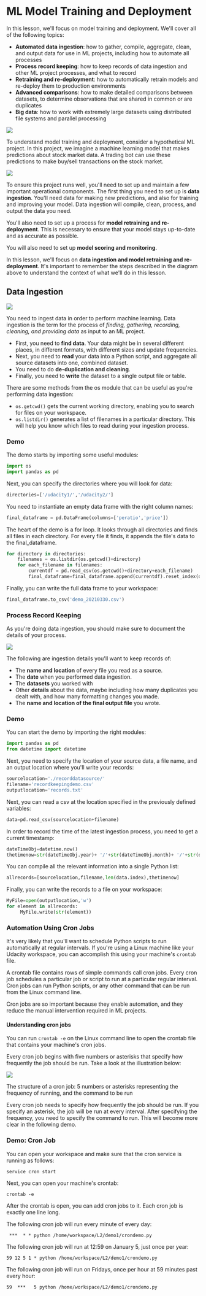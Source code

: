 # ML Model Training and Deployment

In this lesson, we'll focus on model training and deployment. We'll cover all of the following topics:

- **Automated data ingestion**: how to gather, compile, aggregate, clean, and output data for use in ML projects, including how to automate all processes
- **Process record keeping**: how to keep records of data ingestion and other ML project processes, and what to record
- **Retraining and re-deployment**: how to automatically retrain models and re-deploy them to production environments
- **Advanced comparisons**: how to make detailed comparisons between datasets, to determine observations that are shared in common or are duplicates
- **Big data**: how to work with extremely large datasets using distributed file systems and parallel processing

![](figures/outline.png)

To understand model training and deployment, consider a hypothetical ML project. In this project, we imagine a machine learning model that makes predictions about stock market data. A trading bot can use these predictions to make buy/sell transactions on the stock market.

![](figures/trading-bot.png)

To ensure this project runs well, you'll need to set up and maintain a few important operational components. The first thing you need to set up is **data ingestion**. You'll need data for making new predictions, and also for training and improving your model. Data ingestion will compile, clean, process, and output the data you need.

You'll also need to set up a process for **model retraining and re-deployment**. This is necessary to ensure that your model stays up-to-date and as accurate as possible.

You will also need to set up **model scoring and monitoring**.

In this lesson, we'll focus on **data ingestion and model retraining and re-deployment**. It's important to remember the steps described in the diagram above to understand the context of what we'll do in this lesson.

## Data Ingestion

![](figures/data-ingestion-sources.png)

You need to ingest data in order to perform machine learning. Data ingestion is the term for the process of _finding, gathering, recording, cleaning, and providing data_ as input to an ML project.

- First, you need to **find data**. Your data might be in several different places, in different formats, with different sizes and update frequencies.
- Next, you need to **read** your data into a Python script, and aggregate all source datasets into one, combined dataset.
- You need to do **de-duplication and cleaning**.
- Finally, you need to **write** the dataset to a single output file or table.

There are some methods from the os module that can be useful as you're performing data ingestion:

- `os.getcwd()` gets the current working directory, enabling you to search for files on your workspace.
- `os.listdir()` generates a list of filenames in a particular directory. This will help you know which files to read during your ingestion process.

### Demo

The demo starts by importing some useful modules:

```py
import os
import pandas as pd
```

Next, you can specify the directories where you will look for data:

```py
directories=['/udacity1/','/udacity2/']
```

You need to instantiate an empty data frame with the right column names:

```py
final_dataframe = pd.DataFrame(columns=['peratio','price'])
```

The heart of the demo is a for loop. It looks through all directories and finds all files in each directory. For every file it finds, it appends the file's data to the final_dataframe.

```py
for directory in directories:
    filenames = os.listdir(os.getcwd()+directory)
    for each_filename in filenames:
        currentdf = pd.read_csv(os.getcwd()+directory+each_filename)
        final_dataframe=final_dataframe.append(currentdf).reset_index(drop=True)
```
Finally, you can write the full data frame to your workspace:

```py
final_dataframe.to_csv('demo_20210330.csv')
```


### Process Record Keeping

As you're doing data ingestion, you should make sure to document the details of your process. 

![](figures/what-report-keep.png)

The following are ingestion details you'll want to keep records of:

- The **name and location** of every file you read as a source.
- The **date** when you performed data ingestion.
- The **datasets** you worked with
- Other **details** about the data, maybe including how many duplicates you dealt with, and how many formatting changes you made.
- The **name and location of the final output file** you wrote.

### Demo

You can start the demo by importing the right modules:

```py
import pandas as pd
from datetime import datetime
```

Next, you need to specify the location of your source data, a file name, and an output location where you'll write your records:

```py
sourcelocation='./recorddatasource/'
filename='recordkeepingdemo.csv'
outputlocation='records.txt'
```

Next, you can read a csv at the location specified in the previously defined variables:

```py
data=pd.read_csv(sourcelocation+filename)
```

In order to record the time of the latest ingestion process, you need to get a current timestamp:

```py
dateTimeObj=datetime.now()
thetimenow=str(dateTimeObj.year)+ '/'+str(dateTimeObj.month)+ '/'+str(dateTimeObj.day)

```

You can compile all the relevant information into a single Python list:

```py
allrecords=[sourcelocation,filename,len(data.index),thetimenow]
```

Finally, you can write the records to a file on your workspace:

```py
MyFile=open(outputlocation,'w')
for element in allrecords:
     MyFile.write(str(element))
```

### Automation Using Cron Jobs

It's very likely that you'll want to schedule Python scripts to run automatically at regular intervals. If you're using a Linux machine like your Udacity workspace, you can accomplish this using your machine's `crontab` file.

A crontab file contains rows of simple commands call cron jobs. Every cron job schedules a particular job or script to run at a particular regular interval. Cron jobs can run Python scripts, or any other command that can be run from the Linux command line.

Cron jobs are so important because they enable automation, and they reduce the manual intervention required in ML projects.

#### Understanding cron jobs
You can run `crontab -e` on the Linux command line to open the crontab file that contains your machine's cron jobs.

Every cron job begins with five numbers or asterisks that specify how frequently the job should be run. Take a look at the illustration below:

![](figures/cron.png)

The structure of a cron job: 5 numbers or asterisks representing the frequency of running, and the command to be run

Every cron job needs to specify how frequently the job should be run. If you specify an asterisk, the job will be run at every interval. After specifying the frequency, you need to specify the command to run. This will become more clear in the following demo.

### Demo: Cron Job

You can open your workspace and make sure that the cron service is running as follows:

```
service cron start
```

Next, you can open your machine's crontab:

```
crontab -e
```

After the crontab is open, you can add cron jobs to it. Each cron job is exactly one line long.

The following cron job will run every minute of every day:

```
 ***  * * python /home/workspace/L2/demo1/crondemo.py
```
The following cron job will run at 12:59 on January 5, just once per year:

```
59 12 5 1 * python /home/workspace/L2/demo1/crondemo.py
```

The following cron job will run on Fridays, once per hour at 59 minutes past every hour:

```
59  ***   5 python /home/workspace/L2/demo1/crondemo.py
```


